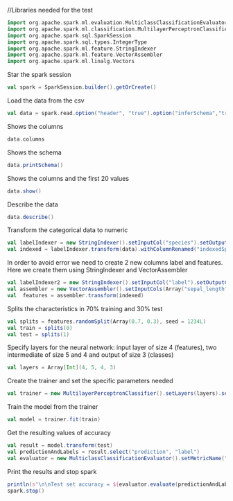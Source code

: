 //Libraries needed for the test
```scala
import org.apache.spark.ml.evaluation.MulticlassClassificationEvaluator
import org.apache.spark.ml.classification.MultilayerPerceptronClassifier
import org.apache.spark.sql.SparkSession
import org.apache.spark.sql.types.IntegerType
import org.apache.spark.ml.feature.StringIndexer 
import org.apache.spark.ml.feature.VectorAssembler
import org.apache.spark.ml.linalg.Vectors
```

Star the spark session
```scala
val spark = SparkSession.builder().getOrCreate()
```

Load the data from the csv
```scala
val data = spark.read.option("header", "true").option("inferSchema","true")csv("C:/Users/CORSAIR/Desktop/Examen2/iris.csv")
```

Shows the columns
```scala
data.columns
```

Shows the schema
```scala
data.printSchema()
```

Shows the columns and the first 20 values
```scala
data.show()
```

Describe the data
```scala
data.describe()
```

Transform the categorical data to numeric
```scala
val labelIndexer = new StringIndexer().setInputCol("species").setOutputCol("indexedSpecies").fit(data)
val indexed = labelIndexer.transform(data).withColumnRenamed("indexedSpecies", "label") 
```

In order to avoid error we need to create 2 new columns label and features.
Here we create them using StringIndexer and VectorAssembler
```scala
val labelIndexer2 = new StringIndexer().setInputCol("label").setOutputCol("indexedSpecies").fit(indexed)
val assembler = new VectorAssembler().setInputCols(Array("sepal_length","sepal_width","petal_length","petal_width")).setOutputCol("features")
val  features = assembler.transform(indexed)
```

Splits the characteristics in 70% training and 30% test
```scala
val splits = features.randomSplit(Array(0.7, 0.3), seed = 1234L)
val train = splits(0)
val test = splits(1)
```

Specify layers for the neural network: input layer of size 4 (features), two intermediate of size 5 and 4 and output of size 3 (classes)
```scala
val layers = Array[Int](4, 5, 4, 3)
```

Create the trainer and set the specific parameters needed
```scala
val trainer = new MultilayerPerceptronClassifier().setLayers(layers).setBlockSize(128).setSeed(1234L).setMaxIter(100)
```

Train the model from the trainer
```scala
val model = trainer.fit(train)
```

Get the resulting values of accuracy
```scala
val result = model.transform(test)
val predictionAndLabels = result.select("prediction", "label")
val evaluator = new MulticlassClassificationEvaluator().setMetricName("accuracy")
```

Print the results and stop spark
```scala
println(s"\n\nTest set accuracy = ${evaluator.evaluate(predictionAndLabels)}")
spark.stop()
```
